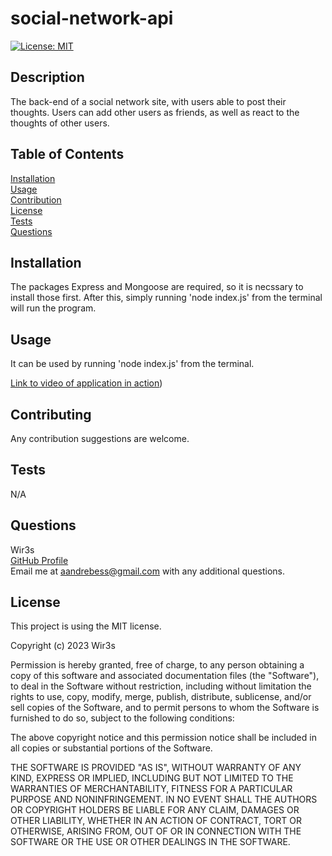 # social-network-api
 [![License: MIT](https://img.shields.io/badge/License-MIT-yellow.svg)](https://opensource.org/licenses/MIT)

## Description
  The back-end of a social network site, with users able to post their thoughts. Users can add other users as friends, as well as react to the thoughts of other users. 

## Table of Contents
  [Installation](#installation)  
  [Usage](#usage)  
  [Contribution](#contribution)  
  [License](#license)  
  [Tests](#tests)  
  [Questions](#questions)

## Installation
  The packages Express and Mongoose are required, so it is necssary to install those first. After this, simply running 'node index.js' from the terminal will run the program.

## Usage
  It can be used by running 'node index.js' from the terminal.

  
  [Link to video of application in action](https://drive.google.com/file/d/1nXjNQWmXqXJ8Z-LmfNuTt_D8XSpMbMAY/view))

## Contributing
  Any contribution suggestions are welcome.

## Tests
 N/A

## Questions
  Wir3s  
  [GitHub Profile](https://github.com/Wir3s)  
  Email me at aandrebess@gmail.com with any additional questions.

## License
  This project is using the MIT license.
  
Copyright (c) 2023 Wir3s

Permission is hereby granted, free of charge, to any person obtaining a copy of this software and associated documentation files (the "Software"), to deal in the Software without restriction, including without limitation the rights to use, copy, modify, merge, publish, distribute, sublicense, and/or sell copies of the Software, and to permit persons to whom the Software is furnished to do so, subject to the following conditions:

The above copyright notice and this permission notice shall be included in all copies or substantial portions of the Software.

THE SOFTWARE IS PROVIDED "AS IS", WITHOUT WARRANTY OF ANY KIND, EXPRESS OR IMPLIED, INCLUDING BUT NOT LIMITED TO THE WARRANTIES OF MERCHANTABILITY, FITNESS FOR A PARTICULAR PURPOSE AND NONINFRINGEMENT. IN NO EVENT SHALL THE AUTHORS OR COPYRIGHT HOLDERS BE LIABLE FOR ANY CLAIM, DAMAGES OR OTHER LIABILITY, WHETHER IN AN ACTION OF CONTRACT, TORT OR OTHERWISE, ARISING FROM, OUT OF OR IN CONNECTION WITH THE SOFTWARE OR THE USE OR OTHER DEALINGS IN THE SOFTWARE.
